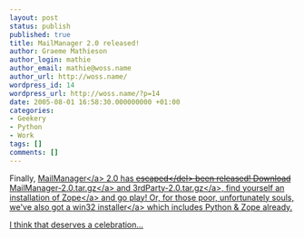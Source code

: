 ```yaml
---
layout: post
status: publish
published: true
title: MailManager 2.0 released!
author: Graeme Mathieson
author_login: mathie
author_email: mathie@woss.name
author_url: http://woss.name/
wordpress_id: 14
wordpress_url: http://woss.name/?p=14
date: 2005-08-01 16:58:30.000000000 +01:00
categories:
- Geekery
- Python
- Work
tags: []
comments: []
---
```

Finally, <a href="http:&#47;&#47;sourceforge.net&#47;projects&#47;mailmanager&#47;" title="MailManager Sourceforge page">MailManager<&#47;a> 2.0 has <del>escaped<&#47;del> been released!  Download <a href="http:&#47;&#47;prdownloads.sourceforge.net&#47;mailmanager&#47;MailManager-2.0.tar.gz?download" title="MailManager 2.0 source tarball">MailManager-2.0.tar.gz<&#47;a> and <a href="http:&#47;&#47;prdownloads.sourceforge.net&#47;mailmanager&#47;3rdParty-2.0.tar.gz?download" title="3rd party products required by MailManager">3rdParty-2.0.tar.gz<&#47;a>, find yourself an installation of <a href="http:&#47;&#47;www.zope.org&#47;" title="Zope Web Framework">Zope<&#47;a> and go play!  Or, for those poor, unfortunately souls, we've also got a <a href="http:&#47;&#47;prdownloads.sourceforge.net&#47;mailmanager&#47;mailmanager-2.0.exe?download" title="MailManager win32 installer bundle">win32 installer<&#47;a> which includes Python &amp; Zope already.

I think that deserves a celebration...
